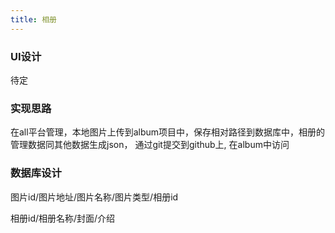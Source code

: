 ```yaml
---
title: 相册
---
```

### UI设计
待定

### 实现思路
在all平台管理，本地图片上传到album项目中，保存相对路径到数据库中，相册的管理数据同其他数据生成json，
通过git提交到github上, 在album中访问

### 数据库设计
图片id/图片地址/图片名称/图片类型/相册id

相册id/相册名称/封面/介绍
